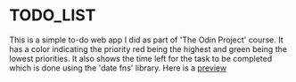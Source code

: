 # TODO_LIST
This is a simple to-do web app I did as part of 'The Odin Project' course. It has a color indicating the priority red being the highest and green being the lowest priorities.
It also shows the time left for the task to be completed which is done using the 'date fns' library. Here is a [preview](https://ababuu.github.io/TODO_LIST/dist/index.html)
